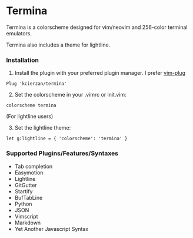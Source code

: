 # Termina

Termina is a colorscheme designed for vim/neovim and 256-color terminal emulators.

Termina also includes a theme for lightline.

### Installation

1. Install the plugin with your preferred plugin manager. I prefer [vim-plug](https://github.com/junegunn/vim-plug)

```vim
Plug 'kcierzan/termina'
```

2. Set the colorscheme in your .vimrc or init.vim:

```vim
colorscheme termina
```

(For lightline users)

3. Set the lightline theme:

```vim
let g:lightline = { 'colorscheme': 'termina' }
```

### Supported Plugins/Features/Syntaxes

* Tab completion
* Easymotion
* Lightline
* GitGutter
* Startify
* BufTabLine
* Python
* JSON
* Vimscript
* Markdown
* Yet Another Javascript Syntax

